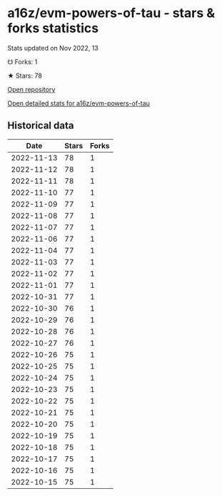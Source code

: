 # a16z/evm-powers-of-tau - stars & forks statistics

Stats updated on Nov 2022, 13

☋ Forks: 1

★ Stars: 78

[Open repository](https://github.com/a16z/evm-powers-of-tau)

[Open detailed stats for a16z/evm-powers-of-tau](https://reviewgithub.com/rep/a16z/evm-powers-of-tau)

## Historical data
| Date | Stars | Forks |
|------|-------|-------|
| 2022-11-13 | 78 | 1 | 
| 2022-11-12 | 78 | 1 | 
| 2022-11-11 | 78 | 1 | 
| 2022-11-10 | 77 | 1 | 
| 2022-11-09 | 77 | 1 | 
| 2022-11-08 | 77 | 1 | 
| 2022-11-07 | 77 | 1 | 
| 2022-11-06 | 77 | 1 | 
| 2022-11-04 | 77 | 1 | 
| 2022-11-03 | 77 | 1 | 
| 2022-11-02 | 77 | 1 | 
| 2022-11-01 | 77 | 1 | 
| 2022-10-31 | 77 | 1 | 
| 2022-10-30 | 76 | 1 | 
| 2022-10-29 | 76 | 1 | 
| 2022-10-28 | 76 | 1 | 
| 2022-10-27 | 76 | 1 | 
| 2022-10-26 | 75 | 1 | 
| 2022-10-25 | 75 | 1 | 
| 2022-10-24 | 75 | 1 | 
| 2022-10-23 | 75 | 1 | 
| 2022-10-22 | 75 | 1 | 
| 2022-10-21 | 75 | 1 | 
| 2022-10-20 | 75 | 1 | 
| 2022-10-19 | 75 | 1 | 
| 2022-10-18 | 75 | 1 | 
| 2022-10-17 | 75 | 1 | 
| 2022-10-16 | 75 | 1 | 
| 2022-10-15 | 75 | 1 | 

